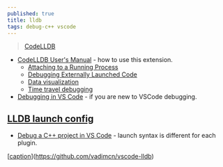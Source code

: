 ```yaml
---
published: true
title: lldb
tags: debug-c++ vscode
---
```

> [CodeLLDB](https://github.com/vadimcn/vscode-lldb)

- [CodeLLDB User's Manual](https://github.com/vadimcn/vscode-lldb/blob/v1.7.4/MANUAL.md) - how to use this extension.
	- [Attaching to a Running Process](https://github.com/vadimcn/vscode-lldb/blob/v1.7.4/MANUAL.md#attaching-to-a-running-process)
    - [Debugging Externally Launched Code](https://github.com/vadimcn/vscode-lldb/blob/v1.7.4/MANUAL.md#attaching-to-a-running-process)
	- [Data visualization](https://github.com/vadimcn/vscode-lldb/wiki/Data-visualization)
    - [Time travel debugging](https://github.com/vadimcn/vscode-lldb/blob/v1.7.4/MANUAL.md#reverse-debugging)
- [Debugging in VS Code](https://code.visualstudio.com/docs/editor/debugging) - if you are new to VSCode debugging.

## [LLDB launch config](https://github.com/yduf/lldb-vscode-debug/blob/master/.vscode/launch.json)

- [Debug a C++ project in VS Code](https://www.youtube.com/watch?v=G9gnSGKYIg4) - launch syntax is different for each plugin.

[[caption](https://github.com/vadimcn/vscode-lldb/raw/master/images/plotting.png)](https://github.com/vadimcn/vscode-lldb)